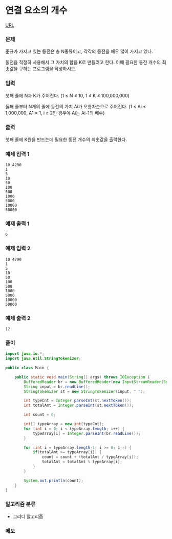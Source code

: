 연결 요소의 개수
=============
[URL](https://www.acmicpc.net/problem/11047)

### 문제
준규가 가지고 있는 동전은 총 N종류이고, 각각의 동전을 매우 많이 가지고 있다.

동전을 적절히 사용해서 그 가치의 합을 K로 만들려고 한다. 이때 필요한 동전 개수의 최솟값을 구하는 프로그램을 작성하시오.

### 입력
첫째 줄에 N과 K가 주어진다. (1 ≤ N ≤ 10, 1 ≤ K ≤ 100,000,000)

둘째 줄부터 N개의 줄에 동전의 가치 Ai가 오름차순으로 주어진다. (1 ≤ Ai ≤ 1,000,000, A1 = 1, i ≥ 2인 경우에 Ai는 Ai-1의 배수)

### 출력
첫째 줄에 K원을 만드는데 필요한 동전 개수의 최솟값을 출력한다.

### 예제 입력 1
```
10 4200
1
5
10
50
100
500
1000
5000
10000
50000
```

### 예제 출력 1
```
6
```

### 예제 입력 2
```
10 4790
1
5
10
50
100
500
1000
5000
10000
50000
```

### 예제 출력 2
```
12
```

### 풀이
```java
import java.io.*;
import java.util.StringTokenizer;

public class Main {

    public static void main(String[] args) throws IOException {
        BufferedReader br = new BufferedReader(new InputStreamReader(System.in));
        String input = br.readLine();
        StringTokenizer st = new StringTokenizer(input, " ");

        int typeCnt = Integer.parseInt(st.nextToken());
        int totalAmt = Integer.parseInt(st.nextToken());

        int count = 0;

        int[] typeArray = new int[typeCnt];
        for (int i = 0; i < typeArray.length; i++) {
            typeArray[i] = Integer.parseInt(br.readLine());
        }

        for (int i = typeArray.length-1; i >= 0; i--) {
            if(totalAmt >= typeArray[i]) {
                count = count + (totalAmt / typeArray[i]);
                totalAmt = totalAmt % typeArray[i];
            }
        }

        System.out.println(count);
    }
}
```

### 알고리즘 분류 
- 그리디 알고리즘

### 메모
